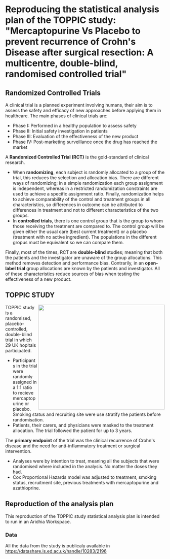 # Reproducing the statistical analysis plan of the TOPPIC study: "Mercaptopurine Vs Placebo to prevent recurrence of Crohn's Disease after surgical resection: A multicentre, double-blind, randomised controlled trial"

## Randomized Controlled Trials
A clinical trial is a planned experiment involving humans, their aim is to assess the safety and efficacy of new approaches before applying them in healthcare. The main phases of clinical trials are:
* Phase I: Performed in a healthy population to assess safety
* Phase II: Initial safety investigation in patients
* Phase III: Evaluation of the effectiveness of the new product
* Phase IV: Post-marketing surveillance once the drug has reached the market

A **Randomized Controlled Trial (RCT)** is the gold-standard of clinical research. 
* When **randomizing**, each subject is randomly allocated to a group of the trial, this reduces the selection and allocation bias. There are different ways of randomizing; in a simple randomization each group assignment is independent, whereas in a restricted randomization constraints are used to achieve a specific assignment ratio. Finally, randomization helps to achieve comparability of the control and treatment groups in all characteristics, so differences in outcome can be attributed to differences in treatment and not to different characteristics of the two groups.  
* In **controlled trials**, there is one control group that is the group to whom those receiving the treatment are compared to. The control group will be given either the usual care (best current treatment) or a placebo (treatment with no active ingredient). The populations in the different gropus must be equivalent so we can compare them.

Finally, most of the times, RCT are **double-blind** studies; meaning that both the patients and the investigator are unaware of the group allocations. This method removes detection and performance bias. Contrarily, in an **open-label trial** group allocations are known by the patients and investigator.
All of these characteristics reduce sources of bias when testing the effectiveness of a new product.

## TOPPIC STUDY
<img align = "right" width="400" height = "330" src = "https://ars.els-cdn.com/content/image/1-s2.0-S2468125316300784-gr1.gif">

TOPPIC study is a randomised, placebo-controlled, double-blind trial in which 29 UK hopitals participated. 
* Participants in the trial were randomly assigned in a 1:1 ratio to recieve mercaptopurine or placebo. Smoking status and recruiting site were use stratify the patients before randomisation.
* Patients, their carers, and physicians were masked to the treatment allocation. The trial followed the patient for up to 3 years.

The **primary endpoint** of the trial was the clinical recurrence of Crohn's disease and the need for anti-inflammatory treatment or surgical intervention.
* Analyses were by intention to treat, meaning all the subjects that were randomised where included in the analysis. No matter the doses they had.
* Cox Proportional Hazards model was adjusted to treatment, smoking status, recruitment site, previous treatments with mercaptopurine and azathioprine. 

## Reproduction of the analysis plan

This reproduction of the TOPPIC study statistical analysis plan is intended to run in an Aridhia Workspace. 

### Data

All the data from the study is publicaly available in https://datashare.is.ed.ac.uk/handle/10283/2196 
